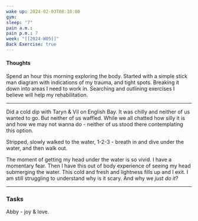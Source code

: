 ```yaml
---
wake up: 2024-02-03T08:10:00
gym: 
sleep: "7"
pain a.m.: 
pain p.m.: 7
week: "[[2024-W05]]"
Back Exercise: true
---
```

#### Thoughts

Spend an hour this morning exploring the body.
Started with a simple stick man diagram with indications of my trauma, and tight spots. Breaking it down into areas I need to work in. 
Searching and outlining exercises I believe will help my rehabilitation. 

---

Did a cold dip with Taryn & Vil on English Bay. 
It was chilly and neither of us wanted to go.
But neither of us waffled. While we all chatted how silly it is and how we may not wanna do - neither of us stood there contemplating this option.

Stripped, slowly walked to the water, 1-2-3 - breath in and dive under the water, and then walk out. 

The moment of getting my head under the water is so vivid. I have a momentary fear. Then I have this out of body experience of seeing my head submerging the water. This cold and fresh and lightness fills up and I exit. I am still struggling to understand why is it scary. And why we *just do it*?


-----
### Tasks 

Abby - joy & love.
